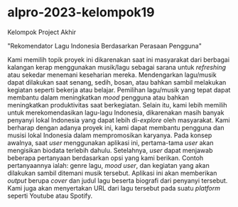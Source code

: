# alpro-2023-kelompok19
Kelompok Project Akhir

"Rekomendator Lagu Indonesia Berdasarkan Perasaan Pengguna"


Kami memilih topik proyek ini dikarenakan saat ini masyarakat dari berbagai kalangan kerap menggunakan musik/lagu sebagai sarana untuk _refreshing_ atau sekedar menemani keseharian mereka. Mendengarkan lagu/musik dapat dilakukan saat senang, sedih, bosan, atau bahkan sambil melakukan kegiatan seperti bekerja atau belajar. Pemilihan lagu/musik yang tepat dapat membantu dalam meningkatkan _mood_ pengguna atau bahkan meningkatkan produktivitas saat berkegiatan. Selain itu, kami lebih memilih untuk merekomendasikan lagu-lagu Indonesia, dikarenakan masih banyak penyanyi lokal Indonesia yang dapat lebih di-_explore_ oleh masyarakat. Kami berharap dengan adanya proyek ini, kami dapat membantu pengguna dan musisi lokal Indonesia dalam mempromosikan karyanya. 
Pada konsep awalnya, saat _user_ menggunakan aplikasi ini, pertama-tama _user_ akan mengisikan biodata terlebih dahulu. Setelahnya, _user_ dapat menjawab beberapa pertanyaan berdasarkan opsi yang kami berikan. Contoh pertanyaannya ialah: genre lagu, _mood user_, dan kegiatan yang akan dilakukan sambil ditemani musik tersebut. Aplikasi ini akan memberikan _output_ berupa _cover_ dan judul lagu beserta biografi dari penyanyi tersebut. Kami juga akan menyertakan URL dari lagu tersebut pada suatu _platform_ seperti Youtube atau Spotify. 
